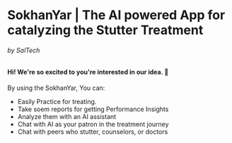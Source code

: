 # SokhanYar | The AI powered App for catalyzing the Stutter Treatment
###### by SalTech  



#### Hi! We're so excited to you're interested in our idea. 🤩


By using the SokhanYar, You can:
  - Easily Practice for treating.
  - Take soem reports for getting Performance Insights
  - Analyze them with an AI assistant
  - Chat with AI as your patron in the treatment journey
  - Chat with peers who stutter, counselors, or doctors
